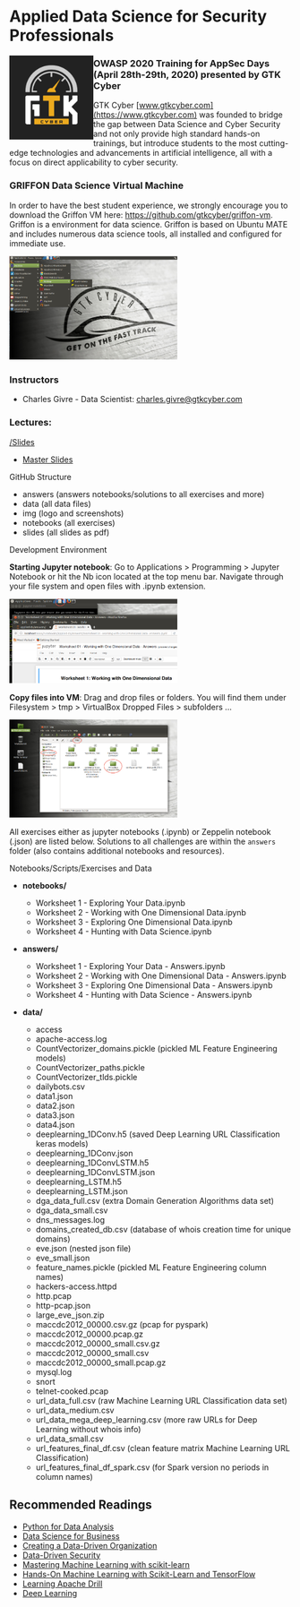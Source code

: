 # Applied Data Science for Security Professionals
<img src="img/GTK_Logo_Social Icon.jpg" width="150" align="left" >

### OWASP 2020 Training for AppSec Days (April 28th-29th, 2020) presented by GTK Cyber

GTK Cyber [www.gtkcyber.com](https://www.gtkcyber.com) was founded to bridge the gap between Data Science and Cyber Security and not
only provide high standard hands-on trainings, but introduce students to the most cutting-edge technologies and advancements in artificial intelligence,
all with a focus on direct applicability to cyber security.

### GRIFFON Data Science Virtual Machine

In order to have the best student experience, we strongly encourage you to download the Griffon VM here: https://github.com/gtkcyber/griffon-vm.
Griffon is a environment for data science. Griffon is based on Ubuntu MATE and includes numerous data science tools, all installed and configured for immediate use.

<img src="img/griffon-v1.png" width="300">

### Instructors

- Charles Givre - Data Scientist:  charles.givre@gtkcyber.com

### Lectures:

<a href="slides/">/Slides</a>
- <a href="https://github.com/gtkcyber/applied_data_science_owasp2020/blob/master/slides/OWASP%202020%20-%20Applied%20Data%20Science.pdf">Master Slides</a>

GitHub Structure

- answers (answers notebooks/solutions to all exercises and more)
- data (all data files)
- img (logo and screenshots)
- notebooks (all exercises)
- slides (all slides as pdf)

Development Environment

**Starting Jupyter notebook**: Go to Applications > Programming > Jupyter Notebook or hit the Nb icon located at the top menu bar. Navigate through your file system and open files with .ipynb extension.

<img src="img/griffon-open-jupyter.png" width="300">

**Copy files into VM**: Drag and drop files or folders. You will find them under Filesystem > tmp > VirtualBox Dropped Files > subfolders ...

<img src="img/griffon-dropped-files.png" width="300">


All exercises either as jupyter notebooks (.ipynb) or Zeppelin notebook (.json) are listed below.
Solutions to all challenges are within the ```answers``` folder (also contains additional notebooks and resources).

Notebooks/Scripts/Exercises and Data

- **notebooks/**
    - Worksheet 1 - Exploring Your Data.ipynb
    - Worksheet 2 - Working with One Dimensional Data.ipynb
    - Worksheet 3 - Exploring One Dimensional Data.ipynb
    - Worksheet 4 - Hunting with Data Science.ipynb

- **answers/**

    - Worksheet 1 - Exploring Your Data - Answers.ipynb
    - Worksheet 2 - Working with One Dimensional Data - Answers.ipynb
    - Worksheet 3 - Exploring One Dimensional Data - Answers.ipynb
    - Worksheet 4 - Hunting with Data Science - Answers.ipynb

    
- **data/**

    - access
    - apache-access.log
    - CountVectorizer_domains.pickle (pickled ML Feature Engineering models)
    - CountVectorizer_paths.pickle
    - CountVectorizer_tlds.pickle
    - dailybots.csv
    - data1.json
    - data2.json
    - data3.json
    - data4.json
    - deeplearning_1DConv.h5 (saved Deep Learning URL Classification keras models)
    - deeplearning_1DConv.json
    - deeplearning_1DConvLSTM.h5
    - deeplearning_1DConvLSTM.json
    - deeplearning_LSTM.h5
    - deeplearning_LSTM.json
    - dga_data_full.csv (extra Domain Generation Algorithms data set)
    - dga_data_small.csv
    - dns_messages.log
    - domains_created_db.csv (database of whois creation time for unique domains)
    - eve.json (nested json file)
    - eve_small.json
    - feature_names.pickle (pickled ML Feature Engineering column names)
    - hackers-access.httpd
    - http.pcap
    - http-pcap.json
    - large_eve_json.zip
    - maccdc2012_00000.csv.gz (pcap for pyspark)
    - maccdc2012_00000.pcap.gz
    - maccdc2012_00000_small.csv.gz
    - maccdc2012_00000_small.csv
    - maccdc2012_00000_small.pcap.gz
    - mysql.log
    - snort
    - telnet-cooked.pcap
    - url_data_full.csv (raw Machine Learning URL Classification data set)
    - url_data_medium.csv
    - url_data_mega_deep_learning.csv (more raw URLs for Deep Learning without whois info)
    - url_data_small.csv
    - url_features_final_df.csv (clean feature matrix Machine Learning URL Classification)
    - url_features_final_df_spark.csv (for Spark version no periods in column names)


## Recommended Readings
* [Python for Data Analysis](http://shop.oreilly.com/product/0636920023784.do)
* [Data Science for Business](http://shop.oreilly.com/product/0636920028918.do)
* [Creating a Data-Driven Organization](http://shop.oreilly.com/product/0636920035848.do)
* [Data-Driven Security](http://datadrivensecurity.info/)
* [Mastering Machine Learning with scikit-learn](https://www.packtpub.com/big-data-and-business-intelligence/mastering-machine-learning-scikit-learn)
* [Hands-On Machine Learning with Scikit-Learn and TensorFlow](http://shop.oreilly.com/product/0636920052289.do)
* [Learning Apache Drill](https://amzn.to/2M8Peo6)
* [Deep Learning](http://www.deeplearningbook.org/)
